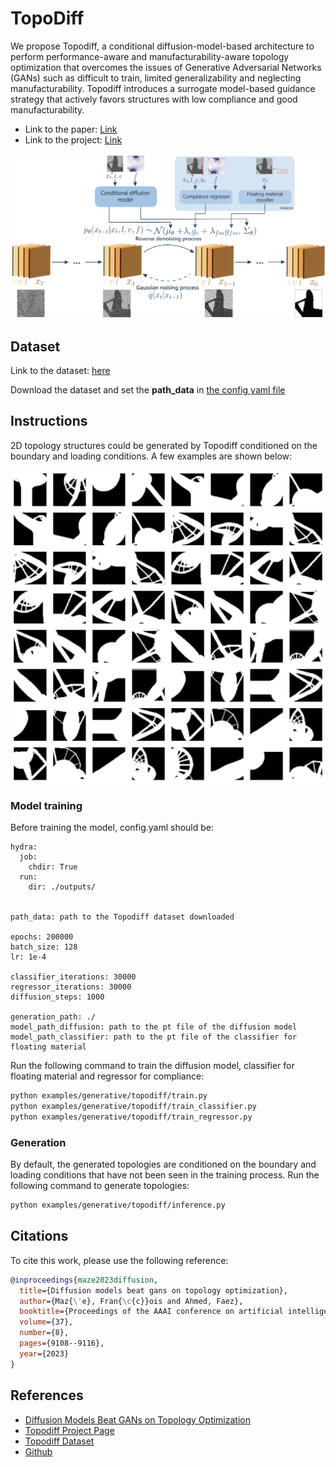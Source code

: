 # TopoDiff
We propose Topodiff, a conditional diffusion-model-based architecture to perform performance-aware and manufacturability-aware topology optimization that overcomes the issues of Generative Adversarial Networks (GANs) such as difficult to train, limited generalizability and neglecting manufacturability. Topodiff introduces a surrogate model-based guidance strategy that actively favors structures with low compliance and good manufacturability.
- Link to the paper: [Link](https://arxiv.org/abs/2208.09591)
- Link to the project: [Link](https://decode.mit.edu/projects/topodiff/)

<p align="center">
<img src="../../../docs/img/topodiff_doc/topodiff.png" width="840" />
</p>

## Dataset
Link to the dataset: [here](https://www.dropbox.com/home/decode_lab/Datasets/Public%20Documents/Topodiff_dataset)

Download the dataset and set the **path_data** in [the config yaml file](conf/config.yaml)

## Instructions 
2D topology structures could be generated by Topodiff conditioned on the boundary and loading conditions. A few examples are shown below: 
<p align="center">
<img src="../../../docs/img/topodiff_doc/topology_generated.png" width="840" />
</p>

### Model training 
Before training the model, config.yaml should be: 
```
hydra:
  job:
    chdir: True
  run:
    dir: ./outputs/


path_data: path to the Topodiff dataset downloaded 

epochs: 200000
batch_size: 128
lr: 1e-4 

classifier_iterations: 30000
regressor_iterations: 30000
diffusion_steps: 1000

generation_path: ./
model_path_diffusion: path to the pt file of the diffusion model
model_path_classifier: path to the pt file of the classifier for floating material
```

Run the following command to train the diffusion model, classifier for floating material and regressor for compliance:
```Bash
python examples/generative/topodiff/train.py
python examples/generative/topodiff/train_classifier.py
python examples/generative/topodiff/train_regressor.py
```
### Generation
By default, the generated topologies are conditioned on the boundary and loading conditions that have not been seen in the training process.
Run the following command to generate topologies: 
```Bash
python examples/generative/topodiff/inference.py
```




## Citations
To cite this work, please use the following reference:

```bibtex
@inproceedings{maze2023diffusion,
  title={Diffusion models beat gans on topology optimization},
  author={Maz{\'e}, Fran{\c{c}}ois and Ahmed, Faez},
  booktitle={Proceedings of the AAAI conference on artificial intelligence},
  volume={37},
  number={8},
  pages={9108--9116},
  year={2023}
}
```

## References
- [Diffusion Models Beat GANs on Topology Optimization](https://decode.mit.edu/assets/papers/2022_maze_topodiff.pdf)
- [Topodiff Project Page](https://decode.mit.edu/projects/topodiff/)
- [Topodiff Dataset](https://www.dropbox.com/home/decode_lab/Datasets/Public%20Documents/Topodiff_dataset)
- [Github](https://github.com/francoismaze/topodiff)

